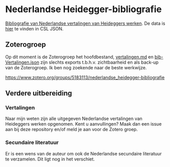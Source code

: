 # Nederlandse Heidegger-bibliografie

[Bibliografie van Nederlandse vertalingen van Heideggers werken](vertalingen.md). De data is [hier](bib-Vertalingen.json) te vinden in CSL JSON. 

## Zoterogroep

Op dit moment is de Zoterogroep het hoofdbestand, [vertalingen.md](vertalingen.md) en [bib-Vertalingen.json](bib-Vertalingen.json) zijn slechts exports t.b.h.v. zichtbaarheid en als back-up van de Zoterogroep. Ik ben nog zoekende naar de beste werkwijze.

<https://www.zotero.org/groups/5183113/nederlandse_heidegger-bibliografie>

## Verdere uitbereiding

### Vertalingen

Naar mijn weten zijn alle uitgegeven Nederlandse vertalingen van Heideggers werken opgenomen. Kent u aanvullingen? Maak dan een issue aan bij deze repository en/of meld je aan voor de Zotero groep.

### Secundaire literatuur

Er is een wens van de auteur om ook de Nederlandse secundaire literatuur te verzamelen. Dit ligt nog in het verschiet.
